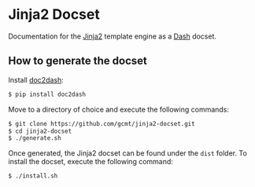 # Jinja2 Docset

Documentation for the [Jinja2](http://jinja.pocoo.org) template engine as a [Dash](http://kapeli.com/dash) docset.

## How to generate the docset

Install [doc2dash](https://github.com/hynek/doc2dash):
```bash
$ pip install doc2dash
```

Move to a directory of choice and execute the following commands:
```bash
$ git clone https://github.com/gcmt/jinja2-docset.git
$ cd jinja2-docset
$ ./generate.sh
```

Once generated, the Jinja2 docset can be found under the `dist` folder. To install the docset, execute the following command:
```bash
$ ./install.sh
```
